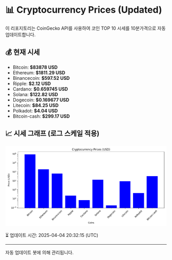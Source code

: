 
# 📊 Cryptocurrency Prices (Updated)

이 리포지토리는 CoinGecko API를 사용하여 코인 TOP 10 시세를 10분가격으로 자동 업데이트합니다.

## 💰 현재 시세
- Bitcoin: **$83878 USD**
- Ethereum: **$1811.29 USD**
- Binancecoin: **$597.52 USD**
- Ripple: **$2.12 USD**
- Cardano: **$0.659745 USD**
- Solana: **$122.82 USD**
- Dogecoin: **$0.169677 USD**
- Litecoin: **$84.25 USD**
- Polkadot: **$4.04 USD**
- Bitcoin-cash: **$299.17 USD**

## 📈 시세 그래프 (로그 스케일 적용)
![Crypto Prices](crypto_prices.png)

⏳ 업데이트 시간: 2025-04-04 20:32:15 (UTC)

---
자동 업데이트 봇에 의해 관리됩니다.
